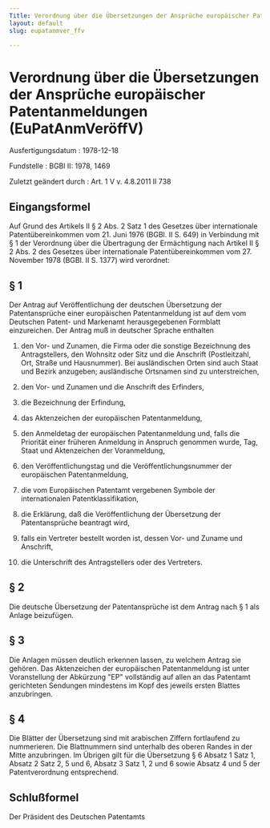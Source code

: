 ```yaml
---
Title: Verordnung über die Übersetzungen der Ansprüche europäischer Patentanmeldungen
layout: default
slug: eupatanmver_ffv

---
```


# Verordnung über die Übersetzungen der Ansprüche europäischer Patentanmeldungen (EuPatAnmVeröffV)

Ausfertigungsdatum
:   1978-12-18

Fundstelle
:   BGBl II: 1978, 1469

Zuletzt geändert durch
:   Art. 1 V v. 4.8.2011 II 738


## Eingangsformel

Auf Grund des Artikels II § 2 Abs. 2 Satz 1 des Gesetzes über
internationale Patentübereinkommen vom 21. Juni 1976 (BGBl. II S. 649)
in Verbindung mit § 1 der Verordnung über die Übertragung der
Ermächtigung nach Artikel II § 2 Abs. 2 des Gesetzes über
internationale Patentübereinkommen vom 27. November 1978 (BGBl. II S.
1377) wird verordnet:


## § 1

Der Antrag auf Veröffentlichung der deutschen Übersetzung der
Patentansprüche einer europäischen Patentanmeldung ist auf dem vom
Deutschen Patent- und Markenamt herausgegebenen Formblatt
einzureichen. Der Antrag muß in deutscher Sprache enthalten

1.  den Vor- und Zunamen, die Firma oder die sonstige Bezeichnung des
    Antragstellers, den Wohnsitz oder Sitz und die Anschrift
    (Postleitzahl, Ort, Straße und Hausnummer). Bei ausländischen Orten
    sind auch Staat und Bezirk anzugeben; ausländische Ortsnamen sind zu
    unterstreichen,


2.  den Vor- und Zunamen und die Anschrift des Erfinders,


3.  die Bezeichnung der Erfindung,


4.  das Aktenzeichen der europäischen Patentanmeldung,


5.  den Anmeldetag der europäischen Patentanmeldung und, falls die
    Priorität einer früheren Anmeldung in Anspruch genommen wurde, Tag,
    Staat und Aktenzeichen der Voranmeldung,


6.  den Veröffentlichungstag und die Veröffentlichungsnummer der
    europäischen Patentanmeldung,


7.  die vom Europäischen Patentamt vergebenen Symbole der internationalen
    Patentklassifikation,


8.  die Erklärung, daß die Veröffentlichung der Übersetzung der
    Patentansprüche beantragt wird,


9.  falls ein Vertreter bestellt worden ist, dessen Vor- und Zuname und
    Anschrift,


10. die Unterschrift des Antragstellers oder des Vertreters.





## § 2

Die deutsche Übersetzung der Patentansprüche ist dem Antrag nach § 1
als Anlage beizufügen.


## § 3

Die Anlagen müssen deutlich erkennen lassen, zu welchem Antrag sie
gehören. Das Aktenzeichen der europäischen Patentanmeldung ist unter
Voranstellung der Abkürzung "EP" vollständig auf allen an das
Patentamt gerichteten Sendungen mindestens im Kopf des jeweils ersten
Blattes anzubringen.


## § 4

Die Blätter der Übersetzung sind mit arabischen Ziffern fortlaufend zu
nummerieren. Die Blattnummern sind unterhalb des oberen Randes in der
Mitte anzubringen. Im Übrigen gilt für die Übersetzung § 6 Absatz 1
Satz 1, Absatz 2 Satz 2, 5 und 6, Absatz 3 Satz 1, 2 und 6 sowie
Absatz 4 und 5 der Patentverordnung entsprechend.


## Schlußformel

Der Präsident des Deutschen Patentamts

